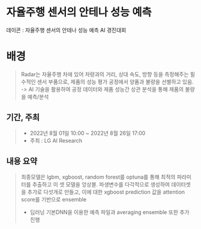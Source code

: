 # 자율주행 센서의 안테나 성능 예측
데이콘 : 자율주행 센서의 안테나 성능 예측 AI 경진대회


배경
=============
> Radar는 자율주행 차에 있어 차량과의 거리, 상대 속도, 방향 등을 측정해주는 필수적인 센서 부품으로, 제품의 성능 평가 공정에서 양품과 불량을 선별하고 있음.
>  -> AI 기술을 활용하여 공정 데이터와 제품 성능간 상관 분석을 통해 제품의 불량을 예측/분석
 
 
 
기간, 주최
-------------
> * 2022년 8월 01일 10:00 ~ 2022년 8월 26일 17:00
> * 주최 : LG AI Research


내용 요약
-------------
> 최종모델은 lgbm, xgboost, random forest를 optuna를 통해 최적의 파라미터를 추출하고 이 셋 모델을 앙상블.
> 파생변수를 다각적으로 생성하여 데이터셋을 추가로 다섯개로 만들고,
> 이에 대한 xgboost prediction 값을 attention score를 기반으로 ensemble
> + 딥러닝 기본DNN을 이용한 예측 파일과 averaging ensemble 또한 추가 진행

